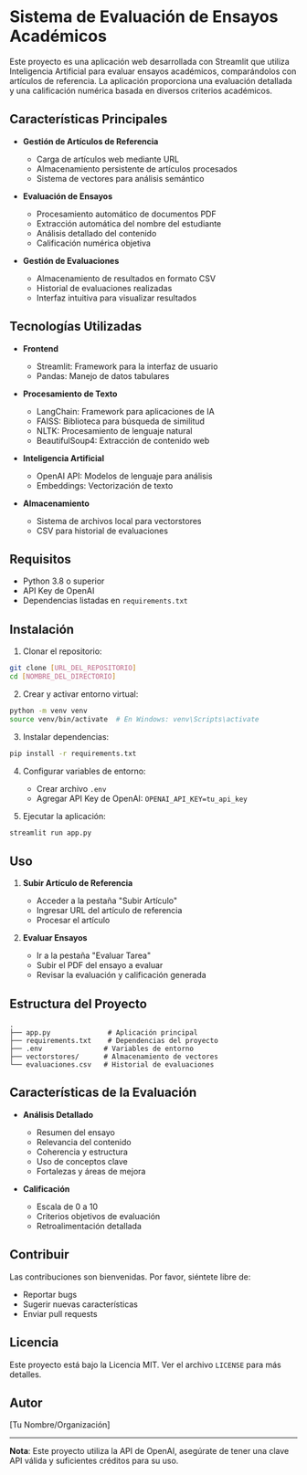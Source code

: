 # Sistema de Evaluación de Ensayos Académicos

Este proyecto es una aplicación web desarrollada con Streamlit que utiliza Inteligencia Artificial para evaluar ensayos académicos, comparándolos con artículos de referencia. La aplicación proporciona una evaluación detallada y una calificación numérica basada en diversos criterios académicos.

## Características Principales

- **Gestión de Artículos de Referencia**
  - Carga de artículos web mediante URL
  - Almacenamiento persistente de artículos procesados
  - Sistema de vectores para análisis semántico

- **Evaluación de Ensayos**
  - Procesamiento automático de documentos PDF
  - Extracción automática del nombre del estudiante
  - Análisis detallado del contenido
  - Calificación numérica objetiva

- **Gestión de Evaluaciones**
  - Almacenamiento de resultados en formato CSV
  - Historial de evaluaciones realizadas
  - Interfaz intuitiva para visualizar resultados

## Tecnologías Utilizadas

- **Frontend**
  - Streamlit: Framework para la interfaz de usuario
  - Pandas: Manejo de datos tabulares

- **Procesamiento de Texto**
  - LangChain: Framework para aplicaciones de IA
  - FAISS: Biblioteca para búsqueda de similitud
  - NLTK: Procesamiento de lenguaje natural
  - BeautifulSoup4: Extracción de contenido web

- **Inteligencia Artificial**
  - OpenAI API: Modelos de lenguaje para análisis
  - Embeddings: Vectorización de texto

- **Almacenamiento**
  - Sistema de archivos local para vectorstores
  - CSV para historial de evaluaciones

## Requisitos

- Python 3.8 o superior
- API Key de OpenAI
- Dependencias listadas en `requirements.txt`

## Instalación

1. Clonar el repositorio:
```bash
git clone [URL_DEL_REPOSITORIO]
cd [NOMBRE_DEL_DIRECTORIO]
```

2. Crear y activar entorno virtual:
```bash
python -m venv venv
source venv/bin/activate  # En Windows: venv\Scripts\activate
```

3. Instalar dependencias:
```bash
pip install -r requirements.txt
```

4. Configurar variables de entorno:
   - Crear archivo `.env`
   - Agregar API Key de OpenAI: `OPENAI_API_KEY=tu_api_key`

5. Ejecutar la aplicación:
```bash
streamlit run app.py
```

## Uso

1. **Subir Artículo de Referencia**
   - Acceder a la pestaña "Subir Artículo"
   - Ingresar URL del artículo de referencia
   - Procesar el artículo

2. **Evaluar Ensayos**
   - Ir a la pestaña "Evaluar Tarea"
   - Subir el PDF del ensayo a evaluar
   - Revisar la evaluación y calificación generada

## Estructura del Proyecto

```
.
├── app.py              # Aplicación principal
├── requirements.txt    # Dependencias del proyecto
├── .env               # Variables de entorno
├── vectorstores/      # Almacenamiento de vectores
└── evaluaciones.csv   # Historial de evaluaciones
```

## Características de la Evaluación

- **Análisis Detallado**
  - Resumen del ensayo
  - Relevancia del contenido
  - Coherencia y estructura
  - Uso de conceptos clave
  - Fortalezas y áreas de mejora

- **Calificación**
  - Escala de 0 a 10
  - Criterios objetivos de evaluación
  - Retroalimentación detallada

## Contribuir

Las contribuciones son bienvenidas. Por favor, siéntete libre de:
- Reportar bugs
- Sugerir nuevas características
- Enviar pull requests

## Licencia

Este proyecto está bajo la Licencia MIT. Ver el archivo `LICENSE` para más detalles.

## Autor

[Tu Nombre/Organización]

---
**Nota**: Este proyecto utiliza la API de OpenAI, asegúrate de tener una clave API válida y suficientes créditos para su uso. 